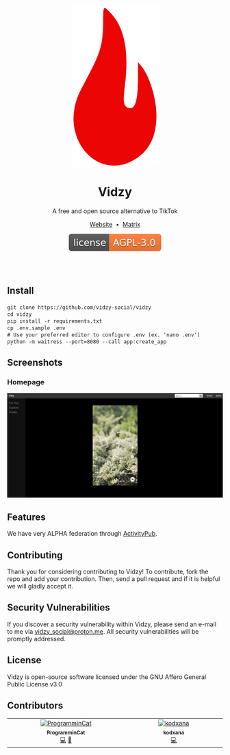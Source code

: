 <div align="center">
<img src="static/logo.svg">
<h1>Vidzy</h1>
A free and open source alternative to TikTok

<a href="https://vidzy.codeberg.page/">Website</a>
&nbsp;•&nbsp;
<a href="https://matrix.to/#/#vidzysocial:fedora.im">Matrix</a>

![License: AGPL-v3.0](./license_badge.svg)
</div>

<br><br>

## Install

    git clone https://github.com/vidzy-social/vidzy
    cd vidzy
    pip install -r requirements.txt
    cp .env.sample .env
    # Use your preferred editor to configure .env (ex. 'nano .env')
    python -m waitress --port=8080 --call app:create_app

## Screenshots

### Homepage
![Homepage Screenshot](./screenshots/homepage.png)

## Features

We have very ALPHA federation through [ActivityPub](https://www.w3.org/TR/activitypub/).

## Contributing

Thank you for considering contributing to Vidzy! To contribute, fork the repo and add your contribution. Then, send a pull request and if it is helpful we will gladly accept it.

## Security Vulnerabilities

If you discover a security vulnerability within Vidzy, please send an e-mail to me via [vidzy_social@proton.me](mailto:vidzy_social@proton.me). All security vulnerabilities will be promptly addressed.

## License

Vidzy is open-source software licensed under the GNU Affero General Public License v3.0

## Contributors

<!-- ALL-CONTRIBUTORS-LIST:START - Do not remove or modify this section -->
<!-- prettier-ignore-start -->
<!-- markdownlint-disable -->
<table>
  <tbody>
    <tr>
      <td align="center" valign="top" width="14.28%"><a href="https://github.com/ProgramminCat"><img src="https://avatars.githubusercontent.com/u/72707293?v=4?s=100" width="100px;" alt="ProgramminCat"/><br /><sub><b>ProgramminCat</b></sub></a><br /><a href="#code-ProgramminCat" title="Code">💻</a> <a href="#design-ProgramminCat" title="Design">🎨</a></td>
      <td align="center" valign="top" width="14.28%"><a href="https://github.com/kodxana"><img src="https://avatars.githubusercontent.com/u/16674412?v=4?s=100" width="100px;" alt="kodxana"/><br /><sub><b>kodxana</b></sub></a><br /><a href="#code-kodxana" title="Code">💻</a></td></tr>
    </tr>
  </tbody>
</table>

<!-- markdownlint-restore -->
<!-- prettier-ignore-end -->

<!-- ALL-CONTRIBUTORS-LIST:END -->
